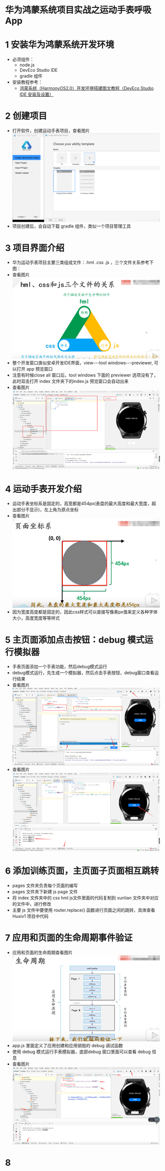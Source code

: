 # 华为鸿蒙系统项目实战之运动手表呼吸App

# 1 安装华为鸿蒙系统开发环境
- 必须组件：
    - node.js 
    - DevEco Studio IDE
    - gradle 组件
- 安装教程参考：
    - [鸿蒙系统（HarmonyOS2.0）开发环境搭建图文教程（DevEco Studio IDE 安装及设置）](https://blog.csdn.net/u011318077/article/details/108578354)
    
# 2 创建项目
- 打开软件，创建运动手表项目，查看图片![](01_Huxiv1/图片/001_创建运动手表项目.png)
- 项目创建后，会自动下载 gradle 组件，类似一个项目管理工具

# 3 项目界面介绍
- 华为运动手表项目主要三类组成文件：.hml .css .js ，三个文件关系参考下图：
- 查看图片![](01_Huxiv1/图片/002_hml_css_js华为手表app三个文件的关系.png)
- 整个开发窗口类似安卓开发IDE界面，view---tool windows---previewer, 可以打开 app 预览窗口
- 注意有时候close all 窗口后，tool windows 下面的 previewer 选项没有了，此时双击打开 index 文件夹下的index.js 预览窗口会自动出来
- 查看图片![](01_Huxiv1/图片/003_华为手表app开发界面.png)

# 4 运动手表开发介绍
- 运动手表坐标系是固定的，高宽都是454px(表盘的最大高度和最大宽度，超出部分不显示)，左上角为原点坐标
- 查看图片![](01_Huxiv1/图片/004_华为手表app页面坐标系.png)
- 因为宽度高度都是固定的，因此css样式可以直接写像素px值来定义各种字体大小，高度宽度等等样式

# 5 主页面添加点击按钮：debug 模式运行模拟器
- 手表页面添加一个手表功能，然后debug模式运行
- debug模式运行，先生成一个模拟器，然后点击手表按钮，debug窗口查看运行结果
- 查看图片![](01_Huxiv1/图片/005_debug模式运行.png)
- 查看图片![](01_Huxiv1/图片/006_debug模式运行结果.png)

# 6 添加训练页面，主页面子页面相互跳转
- pages 文件夹负责每个页面的编写
- pages 文件夹下新建 js page 文件
- 将 index 文件夹中的 css hml js文件里面的代码复制到 xunlian 文件夹中对应的文件中，进行修改
- 主要 js 文件中要使用 router.replace() 函数进行页面之间的跳转，具体查看 Huxiv1 项目中代码

# 7 应用和页面的生命周期事件验证
- 应用和页面的生命周期查看图片![](01_Huxiv1/图片/007_鸿蒙应用生命周期及页面生命周期.png)
- app.js 里面定义了应用创建和应用销毁的 debug 调试函数
- 使用 debug 模式运行手表模拟器，底部debug 窗口里面可以查看 debug 信息
- 查看图片![](01_Huxiv1/图片/008_手表应用创建的debug信息.png)

# 8 